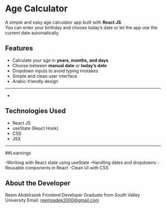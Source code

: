 #  Age Calculator

A simple and easy age calculator app built with **React JS**.  
You can enter your birthday and choose today’s date or let the app use the current date automatically.


##  Features

-  Calculate your age in **years, months, and days**
- Choose between **manual date** or **today’s date**
- Dropdown inputs to avoid typing mistakes
-  Simple and clean user interface
-  Arabic-friendly design

---


-
##  Technologies Used

- React JS
- useState (React Hook)
- CSS
- JSX

---

##Learnings

-Working with React state using useState
-Handling dates and dropdowns
-Reusable components in React
-Clean UI with CSS


## About the Developer
Reem Abdelrazek
Frontend Developer 
Graduate from South Valley University
 Email: reemsadek2000@gmail.com


